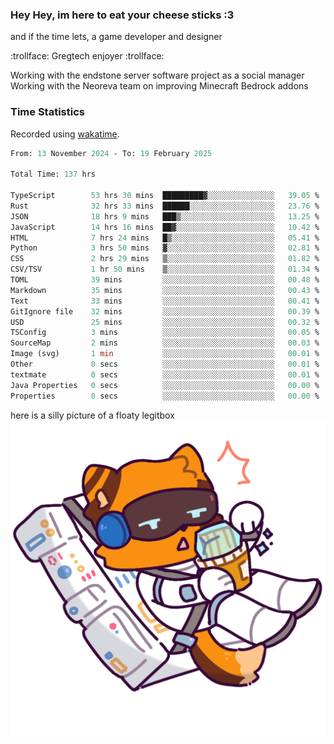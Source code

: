 ### Hey Hey, im here to eat your cheese sticks :3
and if the time lets, a game developer and designer

:trollface: Gregtech enjoyer :trollface:

Working with the endstone server software project as a social manager<br>
Working with the Neoreva team on improving Minecraft Bedrock addons

### Time Statistics
Recorded using [wakatime](https://wakatime.com).

<!--START_SECTION:waka-->

```ocaml
From: 13 November 2024 - To: 19 February 2025

Total Time: 137 hrs

TypeScript        53 hrs 30 mins  █████████▓░░░░░░░░░░░░░░░   39.05 %
Rust              32 hrs 33 mins  ██████░░░░░░░░░░░░░░░░░░░   23.76 %
JSON              18 hrs 9 mins   ███▒░░░░░░░░░░░░░░░░░░░░░   13.25 %
JavaScript        14 hrs 16 mins  ██▓░░░░░░░░░░░░░░░░░░░░░░   10.42 %
HTML              7 hrs 24 mins   █▒░░░░░░░░░░░░░░░░░░░░░░░   05.41 %
Python            3 hrs 50 mins   ▓░░░░░░░░░░░░░░░░░░░░░░░░   02.81 %
CSS               2 hrs 29 mins   ▒░░░░░░░░░░░░░░░░░░░░░░░░   01.82 %
CSV/TSV           1 hr 50 mins    ▒░░░░░░░░░░░░░░░░░░░░░░░░   01.34 %
TOML              39 mins         ░░░░░░░░░░░░░░░░░░░░░░░░░   00.48 %
Markdown          35 mins         ░░░░░░░░░░░░░░░░░░░░░░░░░   00.43 %
Text              33 mins         ░░░░░░░░░░░░░░░░░░░░░░░░░   00.41 %
GitIgnore file    32 mins         ░░░░░░░░░░░░░░░░░░░░░░░░░   00.39 %
USD               25 mins         ░░░░░░░░░░░░░░░░░░░░░░░░░   00.32 %
TSConfig          3 mins          ░░░░░░░░░░░░░░░░░░░░░░░░░   00.05 %
SourceMap         2 mins          ░░░░░░░░░░░░░░░░░░░░░░░░░   00.03 %
Image (svg)       1 min           ░░░░░░░░░░░░░░░░░░░░░░░░░   00.01 %
Other             0 secs          ░░░░░░░░░░░░░░░░░░░░░░░░░   00.01 %
textmate          0 secs          ░░░░░░░░░░░░░░░░░░░░░░░░░   00.01 %
Java Properties   0 secs          ░░░░░░░░░░░░░░░░░░░░░░░░░   00.00 %
Properties        0 secs          ░░░░░░░░░░░░░░░░░░░░░░░░░   00.00 %
```

<!--END_SECTION:waka-->

here is a silly picture of a floaty legitbox
![Silly legitbox](goobernoback_lower.png)
